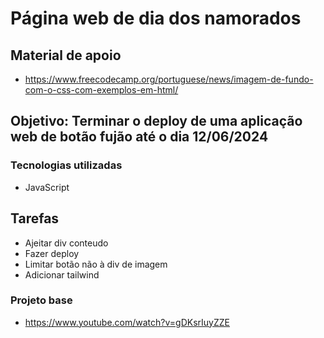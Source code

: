 
# Página web de dia dos namorados

## Material de apoio

- <https://www.freecodecamp.org/portuguese/news/imagem-de-fundo-com-o-css-com-exemplos-em-html/>

## Objetivo: Terminar o deploy de uma aplicação web de botão fujão até o dia 12/06/2024

### Tecnologias utilizadas

- JavaScript

## Tarefas

- Ajeitar div conteudo
- Fazer deploy
- Limitar botão não à div de imagem
- Adicionar tailwind

### Projeto base

- <https://www.youtube.com/watch?v=gDKsrIuyZZE>
